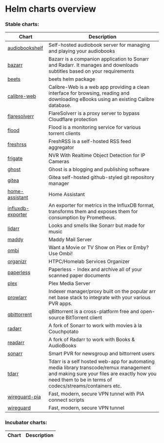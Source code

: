 # Helm charts overview
### Stable charts:
| Chart | Description |
| ----- | ----------- |
| [audiobookshelf](stable/audiobookshelf) | Self-hosted audiobook server for managing and playing your audiobooks |
| [bazarr](stable/bazarr) | Bazarr is a companion application to Sonarr and Radarr. It manages and downloads subtitles based on your requirements |
| [beets](stable/beets) | beets helm package |
| [calibre-web](stable/calibre-web) | Calibre-Web is a web app providing a clean interface for browsing, reading and downloading eBooks using an existing Calibre database. |
| [flaresolverr](stable/flaresolverr) | FlareSolverr is a proxy server to bypass Cloudflare protection |
| [flood](stable/flood) | Flood is a monitoring service for various torrent clients |
| [freshrss](stable/freshrss) | FreshRSS is a self-hosted RSS feed aggregator |
| [frigate](stable/frigate) | NVR With Realtime Object Detection for IP Cameras |
| [ghost](stable/ghost) | Ghost is a blogging and publishing software |
| [gitea](stable/gitea) | Gitea self-hosted github-styled git repository manager |
| [home-assistant](stable/home-assistant) | Home Assistant |
| [influxdb-exporter](stable/influxdb-exporter) | An exporter for metrics in the InfluxDB format, transforms them and exposes them for consumption by Prometheus. |
| [lidarr](stable/lidarr) | Looks and smells like Sonarr but made for music |
| [maddy](stable/maddy) | Maddy Mail Server |
| [ombi](stable/ombi) | Want a Movie or TV Show on Plex or Emby? Use Ombi! |
| [organizr](stable/organizr) | HTPC/Homelab Services Organizer |
| [paperless](stable/paperless) | Paperless - Index and archive all of your scanned paper documents |
| [plex](stable/plex) | Plex Media Server |
| [prowlarr](stable/prowlarr) | Indexer manager/proxy built on the popular arr net base stack to integrate with your various PVR apps. |
| [qbittorrent](stable/qbittorrent) | qBittorrent is a cross-platform free and open-source BitTorrent client |
| [radarr](stable/radarr) | A fork of Sonarr to work with movies à la Couchpotato |
| [readarr](stable/readarr) | A fork of Radarr to work with Books & AudioBooks |
| [sonarr](stable/sonarr) | Smart PVR for newsgroup and bittorrent users |
| [tdarr](stable/tdarr) | Tdarr is a self hosted web-app for automating media library transcode/remux management and making sure your files are exactly how you need them to be in terms of codecs/streams/containers etc. |
| [wireguard-pia](stable/wireguard-pia) | Fast, modern, secure VPN tunnel with PIA connect scripts |
| [wireguard](stable/wireguard) | Fast, modern, secure VPN tunnel |
### Incubator charts:
| Chart | Description |
| ----- | ----------- |
